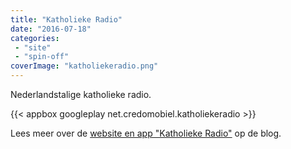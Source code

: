 ```yaml
---
title: "Katholieke Radio"
date: "2016-07-18"
categories: 
 - "site"
 - "spin-off"
coverImage: "katholiekeradio.png"
---
```


Nederlandstalige katholieke radio. 

<!--more-->

{{< appbox googleplay net.credomobiel.katholiekeradio >}}

Lees meer over de [website en app "Katholieke Radio"](https://gelovenleren.net/blog/katholieke-radio-nieuw-zenderaanbod/) op de blog.
